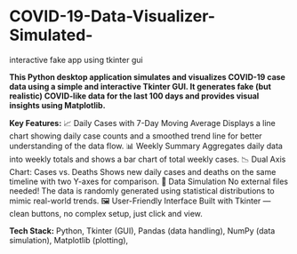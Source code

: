 # COVID-19-Data-Visualizer-Simulated-
interactive fake app using tkinter gui

__This Python desktop application simulates and visualizes COVID-19 case data using a simple and interactive Tkinter GUI. It generates fake (but realistic) COVID-like data for the last 100 days and provides visual insights using Matplotlib.__

**Key Features:**
📈 Daily Cases with 7-Day Moving Average
Displays a line chart showing daily case counts and a smoothed trend line for better understanding of the data flow.
📊 Weekly Summary
Aggregates daily data into weekly totals and shows a bar chart of total weekly cases.
📉 Dual Axis Chart: Cases vs. Deaths
Shows new daily cases and deaths on the same timeline with two Y-axes for comparison.
🧠 Data Simulation
No external files needed! The data is randomly generated using statistical distributions to mimic real-world trends.
🖼️ User-Friendly Interface
Built with Tkinter — clean buttons, no complex setup, just click and view.

**Tech Stack:**
Python,
Tkinter (GUI),
Pandas (data handling),
NumPy (data simulation),
Matplotlib (plotting),

